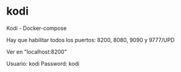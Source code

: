# kodi
Kodi - Docker-compose

Hay que habilitar todos los puertos: 8200, 8080, 9090 y 9777/UPD

Ver en "localhost:8200"

Usuario: kodi
Password: kodi
